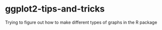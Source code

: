 # ggplot2-tips-and-tricks
Trying to figure out how to make different types of graphs in the R package 

